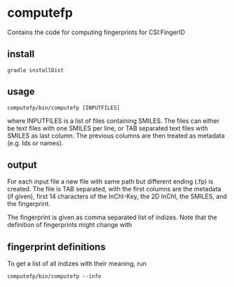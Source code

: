 # computefp
Contains the code for computing fingerprints for CSI:FingerID

## install
```
gradle installDist
```

## usage
```
computefp/bin/computefp [INPUTFILES]

```
where INPUTFILES is a list of files containing SMILES.
The files can either be text files with one SMILES per line, or
TAB separated text files with SMILES as last column. The previous columns
are then treated as metadata (e.g. Ids or names).

## output

For each input file a new file with same path but different ending (.fp) is created. The file is TAB separated, with the first columns are the metadata (if given), first 14 characters of the InChI-Key, the 2D InChI, the SMILES, and the fingerprint.

The fingerprint is given as comma separated list of indizes. Note that the definition of fingerprints might change with 

## fingerprint definitions

To get a list of all indizes with their meaning, run
```
computefp/bin/computefp --info
```